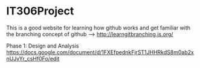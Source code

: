 # IT306Project

This is a good website for learning how github works and get familiar with the branching concept of github --> http://learngitbranching.js.org/

Phase 1: Design and Analysis
https://docs.google.com/document/d/1FXEfpednkFjrST1JHHRkdS8m0ab2xnUJvYr_csHf0Fo/edit
